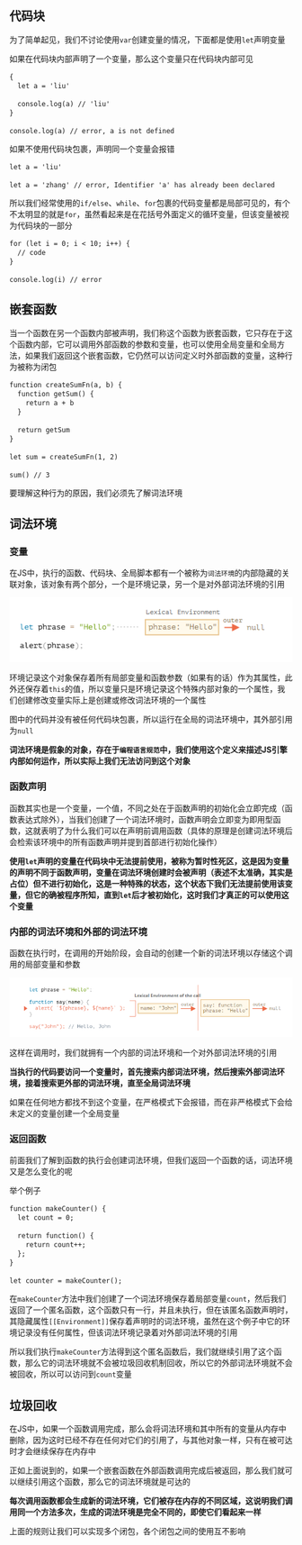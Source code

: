 ## 代码块

为了简单起见，我们不讨论使用`var`创建变量的情况，下面都是使用`let`声明变量

如果在代码块内部声明了一个变量，那么这个变量只在代码块内部可见
```
{
  let a = 'liu'

  console.log(a) // 'liu'
}

console.log(a) // error, a is not defined
```

如果不使用代码块包裹，声明同一个变量会报错
```
let a = 'liu'

let a = 'zhang' // error, Identifier 'a' has already been declared
```

所以我们经常使用的`if/else`、`while`、`for`包裹的代码变量都是局部可见的，有个不太明显的就是`for`，虽然看起来是在花括号外面定义的循环变量，但该变量被视为代码块的一部分
```
for (let i = 0; i < 10; i++) {
  // code
}

console.log(i) // error
```

## 嵌套函数

当一个函数在另一个函数内部被声明，我们称这个函数为嵌套函数，它只存在于这个函数内部，它可以调用外部函数的参数和变量，也可以使用全局变量和全局方法，如果我们返回这个嵌套函数，它仍然可以访问定义时外部函数的变量，这种行为被称为闭包
```
function createSumFn(a, b) {
  function getSum() {
    return a + b
  }

  return getSum
}

let sum = createSumFn(1, 2)

sum() // 3
```

要理解这种行为的原因，我们必须先了解词法环境

## 词法环境

### 变量

在JS中，执行的函数、代码块、全局脚本都有一个被称为`词法环境`的内部隐藏的关联对象，该对象有两个部分，一个是环境记录，另一个是对外部词法环境的引用

![词法环境1](./../img/closure_1.png)

环境记录这个对象保存着所有局部变量和函数参数（如果有的话）作为其属性，此外还保存着`this`的值，所以变量只是环境记录这个特殊内部对象的一个属性，我们创建修改变量实际上是创建或修改词法环境的一个属性

图中的代码并没有被任何代码块包裹，所以运行在全局的词法环境中，其外部引用为`null`

**词法环境是假象的对象，存在于`编程语言规范`中，我们使用这个定义来描述JS引擎内部如何运作，所以实际上我们无法访问到这个对象**

### 函数声明

函数其实也是一个变量，一个值，不同之处在于函数声明的初始化会立即完成（函数表达式除外），当我们创建了一个词法环境时，函数声明会立即变为即用型函数，这就表明了为什么我们可以在声明前调用函数（具体的原理是创建词法环境后会检索该环境中的所有函数声明并提到首部进行初始化操作）

**使用`let`声明的变量在代码块中无法提前使用，被称为暂时性死区，这是因为变量的声明不同于函数声明，变量在词法环境创建时会被声明（表述不太准确，其实是占位）但不进行初始化，这是一种特殊的状态，这个状态下我们无法提前使用该变量，但它的确被程序所知，直到`let`后才被初始化，这时我们才真正的可以使用这个变量**

### 内部的词法环境和外部的词法环境

函数在执行时，在调用的开始阶段，会自动的创建一个新的词法环境以存储这个调用的局部变量和参数

![词法环境2](./../img/closure_2.png)

这样在调用时，我们就拥有一个内部的词法环境和一个对外部词法环境的引用

**当执行的代码要访问一个变量时，首先搜索内部词法环境，然后搜索外部词法环境，接着搜索更外部的词法环境，直至全局词法环境**

如果在任何地方都找不到这个变量，在严格模式下会报错，而在非严格模式下会给未定义的变量创建一个全局变量

### 返回函数

前面我们了解到函数的执行会创建词法环境，但我们返回一个函数的话，词法环境又是怎么变化的呢

举个例子
```
function makeCounter() {
  let count = 0;

  return function() {
    return count++;
  };
}

let counter = makeCounter();
```

在`makeCounter`方法中我们创建了一个词法环境保存着局部变量`count`，然后我们返回了一个匿名函数，这个函数只有一行，并且未执行，但在该匿名函数声明时，其隐藏属性`[[Environment]]`保存着声明时的词法环境，虽然在这个例子中它的环境记录没有任何属性，但该词法环境记录着对外部词法环境的引用

所以我们执行`makeCounter`方法得到这个匿名函数后，我们就继续引用了这个函数，那么它的词法环境就不会被垃圾回收机制回收，所以它的外部词法环境就不会被回收，所以可以访问到`count`变量

## 垃圾回收

在JS中，如果一个函数调用完成，那么会将词法环境和其中所有的变量从内存中删除，因为这时已经不存在任何对它们的引用了，与其他对象一样，只有在被可达时才会继续保存在内存中

正如上面说到的，如果一个嵌套函数在外部函数调用完成后被返回，那么我们就可以继续引用这个函数，那么它的词法环境就是可达的

**每次调用函数都会生成新的词法环境，它们被存在内存的不同区域，这说明我们调用同一个方法多次，生成的词法环境是完全不同的，即使它们看起来一样**

上面的规则让我们可以实现多个闭包，各个闭包之间的使用互不影响